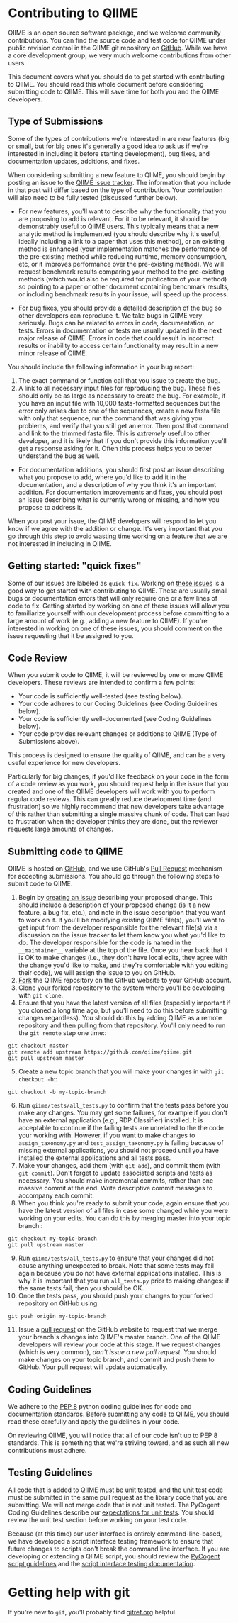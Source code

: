 Contributing to QIIME
=====================

QIIME is an open source software package, and we welcome community contributions. You can find the source code and test code for QIIME under public revision control in the QIIME git repository on [GitHub](https://github.com/qiime/qiime). While we have a core development group, we very much welcome contributions from other users.

This document covers what you should do to get started with contributing to QIIME. You should read this whole document before considering submitting code to QIIME. This will save time for both you and the QIIME developers.


Type of Submissions
-------------------

Some of the types of contributions we're interested in are new features (big or small, but for big ones it's generally a good idea to ask us if we're interested in including it before starting development), bug fixes, and documentation updates, additions, and fixes.

When considering submitting a new feature to QIIME, you should begin by posting an issue to the [QIIME issue tracker](https://github.com/qiime/qiime/issues). The information that you include in that post will differ based on the type of contribution. Your contribution will also need to be fully tested (discussed further below).

* For new features, you'll want to describe why the functionality that you are proposing to add is relevant. For it to be relevant, it should be demonstrably useful to QIIME users. This typically means that a new analytic method is implemented (you should describe why it's useful, ideally including a link to a paper that uses this method), or an existing method is enhanced (your implementation matches the performance of the pre-existing method while reducing runtime, memory consumption, etc, or it improves performance over the pre-existing method). We will request benchmark results comparing your method to the pre-existing methods (which would also be required for publication of your method) so pointing to a paper or other document containing benchmark results, or including benchmark results in your issue, will speed up the process.

* For bug fixes, you should provide a detailed description of the bug so other developers can reproduce it. We take bugs in QIIME very seriously. Bugs can be related to errors in code, documentation, or tests. Errors in documentation or tests are usually updated in the next major release of QIIME. Errors in code that could result in incorrect results or inability to access certain functionality may result in a new minor release of QIIME. 

 You should include the following information in your bug report:

 1. The exact command or function call that you issue to create the bug.
 2. A link to all necessary input files for reproducing the bug. These files should only be as large as necessary to create the bug. For example, if you have an input file with 10,000 fasta-formatted sequences but the error only arises due to one of the sequences, create a new fasta file with only that sequence, run the command that was giving you problems, and verify that you still get an error. Then post that command and link to the trimmed fasta file. This is *extremely* useful to other developer, and it is likely that if you don't provide this information you'll get a response asking for it. Often this process helps you to better understand the bug as well.

* For documentation additions, you should first post an issue describing what you propose to add, where you'd like to add it in the documentation, and a description of why you think it's an important addition. For documentation improvements and fixes, you should post an issue describing what is currently wrong or missing, and how you propose to address it.

When you post your issue, the QIIME developers will respond to let you know if we agree with the addition or change. It's very important that you go through this step to avoid wasting time working on a feature that we are not interested in including in QIIME.


Getting started: "quick fixes"
------------------------------

Some of our issues are labeled as ``quick fix``. Working on [these issues](https://github.com/qiime/qiime/issues?direction=desc&labels=quick+fix&milestone=&page=1&sort=updated&state=open) is a good way to get started with contributing to QIIME. These are usually small bugs or documentation errors that will only require one or a few lines of code to fix. Getting started by working on one of these issues will allow you to familiarize yourself with our development process before committing to a large amount of work (e.g., adding a new feature to QIIME). If you're interested in working on one of these issues, you should comment on the issue requesting that it be assigned to you.


Code Review
-----------

When you submit code to QIIME, it will be reviewed by one or more QIIME developers. These reviews are intended to confirm a few points:

* Your code is sufficiently well-tested (see testing  below).
* Your code adheres to our Coding Guidelines (see Coding Guidelines below).
* Your code is sufficiently well-documented (see Coding Guidelines below).
* Your code provides relevant changes or additions to QIIME (Type of Submissions above).

This process is designed to ensure the quality of QIIME, and can be a very useful experience for new developers. 

Particularly for big changes, if you'd like feedback on your code in the form of a code review as you work, you should request help in the issue that you created and one of the QIIME developers will work with you to perform regular code reviews. This can greatly reduce development time (and frustration) so we highly recommend that new developers take advantage of this rather than submitting a single massive chunk of code. That can lead to frustration when the developer thinks they are done, but the reviewer requests large amounts of changes.


Submitting code to QIIME
------------------------

QIIME is hosted on [GitHub](http://www.github.com), and we use GitHub's [Pull Request](https://help.github.com/articles/using-pull-requests) mechanism for accepting submissions. You should go through the following steps to submit code to QIIME. 

1. Begin by [creating an issue](https://github.com/qiime/qiime/issues) describing your proposed change. This should include a description of your proposed change (is it a new feature, a bug fix, etc.), and note in the issue description that you want to work on it. If you'll be modifying existing QIIME file(s), you'll want to get input from the developer responsible for the relevant file(s) via a discussion on the issue tracker to let them know you what you'd like to do. The developer responsible for the code is named in the ``__maintainer__`` variable at the top of the file. Once you hear back that it is OK to make changes (i.e., they don't have local edits, they agree with the change you'd like to make, and they're comfortable with you editing their code), we will assign the issue to you on GitHub.
2. [Fork](https://help.github.com/articles/fork-a-repo) the QIIME repository on the GitHub website to your GitHub account.
3. Clone your forked repository to the system where you'll be developing with ``git clone``.
4. Ensure that you have the latest version of all files (especially important if you cloned a long time ago, but you'll need to do this before submitting changes regardless). You should do this by adding QIIME as a remote repository and then pulling from that repository. You'll only need to run the ``git remote`` step one time::
```
git checkout master
git remote add upstream https://github.com/qiime/qiime.git
git pull upstream master
```
5. Create a new topic branch that you will make your changes in with ``git checkout -b``::
```
git checkout -b my-topic-branch
```
6. Run ``qiime/tests/all_tests.py`` to confirm that the tests pass before you make any changes. You may get some failures, for example if you don't have an external application (e.g., RDP Classifier) installed. It is acceptable to continue if the failing tests are unrelated to the the code your working with. However, if you want to make changes to ``assign_taxonomy.py`` and ``test_assign_taxonomy.py`` is failing because of missing external applications, you should not proceed until you have installed the external applications and all tests pass.
7. Make your changes, add them (with ``git add``), and commit them (with ``git commit``). Don't forget to update associated scripts and tests as necessary. You should make incremental commits, rather than one massive commit at the end. Write descriptive commit messages to accompany each commit.
8. When you think you're ready to submit your code, again ensure that you have the latest version of all files in case some changed while you were working on your edits. You can do this by merging master into your topic branch::
```
git checkout my-topic-branch
git pull upstream master
```
9. Run ``qiime/tests/all_tests.py`` to ensure that your changes did not cause anything unexpected to break. Note that some tests may fail again because you do not have external applications installed. This is why it is important that you run ``all_tests.py`` prior to making changes: if the same tests fail, then you should be OK.
10. Once the tests pass, you should push your changes to your forked repository on GitHub using:
```
git push origin my-topic-branch
```
11. Issue a [pull request](https://help.github.com/articles/using-pull-requests) on the GitHub website to request that we merge your branch's changes into QIIME's master branch. One of the QIIME developers will review your code at this stage. If we request changes (which is very common), *don't issue a new pull request*. You should make changes on your topic branch, and commit and push them to GitHub. Your pull request will update automatically.


Coding Guidelines
-----------------

We adhere to the [PEP 8](http://www.python.org/dev/peps/pep-0008/) python coding guidelines for code and documentation standards. Before submitting any code to QIIME, you should read these carefully and apply the guidelines in your code.

On reviewing QIIME, you will notice that all of our code isn't up to PEP 8 standards. This is something that we're striving toward, and as such all new contributions must adhere.


Testing Guidelines
------------------

All code that is added to QIIME must be unit tested, and the unit test code must be submitted in the same pull request as the library code that you are submitting. We will not merge code that is not unit tested. The PyCogent Coding Guidelines describe our [expectations for unit tests](http://pycogent.org/coding_guidelines.html?highlight=coding%20guidelines#how-should-i-test-my-code). You should review the unit test section before working on your test code.

Because (at this time) our user interface is entirely command-line-based, we have developed a script interface testing framework to ensure that future changes to scripts don't break the command line interface. If you are developing or extending a QIIME script, you should review the [PyCogent script guidelines](http://pycogent.org/scripting_guidelines.html) and the [script interface testing documentation](http://qiime.org/developer/script_testing.html).


Getting help with git
=====================

If you're new to ``git``, you'll probably find [gitref.org](http://gitref.org/) helpful.
